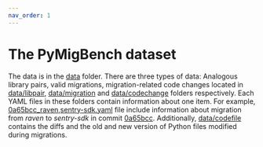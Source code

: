 ```yaml
---
nav_order: 1
---
```

# The PyMigBench dataset
The data is in the [data](/../../tree/main/data) folder.
There are three types of data: Analogous library pairs, valid migrations, migration-related code changes located in 
[data/libpair](/../../tree/main/data/libpair), [data/migration](/../../tree/main/data/migration) 
and [data/codechange](/../../tree/main/data/codechange) folders respectively.
Each YAML files in these folders contain information about one item.
For example, [0a65bcc_raven,sentry-sdk.yaml](/../../tree/main/data/migration) file include information about migration from _raven_ to _sentry-sdk_ in commit [0a65bcc](https://github.com/habitissimo/myaas/commit/0a65bcc).
Additionally, [data/codefile](/../../tree/main/data/codefile) contains the diffs and the old and new version of Python files modified during migrations.

